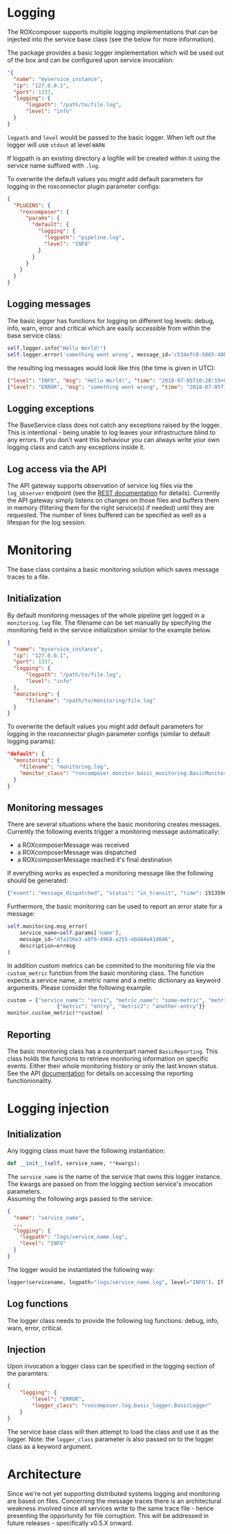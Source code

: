 # Logging

The ROXcomposer supports multiple logging implementations that can be injected into the service base class (see the below for more information).

The package provides a basic logger implementation which will be used out of the box and can be configured upon service invocation:

```json
'{
  "name": "myservice_instance",
  "ip": "127.0.0.1",
  "port": 1337,
  "logging": {
      "logpath": "/path/to/file.log",
      "level": "info"
  }
}
```

`logpath` and `level` would be passed to the basic logger. When left out the logger will use `stdout` at level `WARN`

If logpath is an existing directory a logfile will be created within it using the service name suffixed with `.log`.

To overwrite the default values you might add default parameters for logging in the roxconnector plugin parameter configs:

```json
{
  "PLUGINS": {
    "roxcomposer": {
      "params": {
        "default": {
          "logging": {
            "logpath": "pipeline.log",
            "level": "INFO"
          }
        }
      }
    }
  }
}
```

## Logging messages

The basic logger has functions for logging on different log levels: debug, info, warn, error and critical which are easily accessible from within the base service class:

```python
self.logger.info("Hello World!")
self.logger.error('something went wrong', message_id='c534efc0-5065-40ba-8ec8-1186e85a14ef', additional={'stuff': 42}) # we can log anything that is JSON serializable
```

the resulting log messages would look like this (the time is given in UTC):

```json
{"level": "INFO", "msg": "Hello World!", "time": "2018-07-05T10:28:19+0000", "service": "myservice"}
{"level": "ERROR", "msg": "something went wrong", "time": "2018-07-05T11:55:19+0000", "message_id": "c534efc0-5065-40ba-8ec8-1186e85a14ef", "additional": {"stuff": 42}, "service": "myservice"}
```

## Logging exceptions

The BaseService class does not catch any exceptions raised by the logger. This is intentional - being unable to log leaves your infrastructure blind to any errors. If you don't want this behaviour you can always write
your own logging class and catch any exceptions inside it.

## Log access via the API

The API gateway supports observation of service log files via the `log_observer` endpoint (see the [REST documentation](rest.md) for details). Currently the API gateway simply listens on changes on those
files and buffers them in memory (filtering them for the right service(s) if needed) until they are requested. The number of lines buffered can be specified as well as a lifespan for the log session.

# Monitoring

The base class contains a basic monitoring solution which saves message traces to a file.

## Initialization

By default monitoring messages of the whole pipeline get logged in a `monitoring.log` file. The filename can be set manually by specifying the monitoring field in the service initialization similar to the example below.

```json
{
  "name": "myservice_instance",
  "ip": "127.0.0.1",
  "port": 1337,
  "logging": {
      "logpath": "/path/to/file.log",
      "level": "info"
  },
  "monitoring": {
      "filename": "/path/to/monitoring/file.log"
  }
}
```

To overwrite the default values you might add default parameters for logging in the roxconnector plugin parameter configs (similar to default logging params):

```json
"default": {
  "monitoring": {
    "filename": "monitoring.log",
    "monitor_class": "roxcomposer.monitor.basic_monitoring.BasicMonitoring"
  }
}
```

## Monitoring messages

There are several situations where the basic monitoring creates messages. Currently the following events trigger a monitoring message automatically:

* a ROXcomposerMessage was received
* a ROXcomposerMessage was dispatched
* a ROXcomposerMessage reached it's final destination

If everything works as expected a monitoring message like the following should be generated:

```bash
{"event": "message_dispatched", "status": "in_transit", "time": 1513596460.0961697, "args": {"service_name": "service1", "message_id": "dfa156e3-a8f6-4968-a255-ebd44e41d846", "destination": "127.0.0.1:10000"}}
```

Furthermore, the basic monitoring can be used to report an error state for a message:

```python
self.monitoring.msg_error(
    service_name=self.params['name'],
    message_id="dfa156e3-a8f6-4968-a255-ebd44e41d846",
    description=errmsg
)
```

In addition custom metrics can be commited to the monitoring file via the `custom_metric` function from the basic monitoring class.
The function expects a service name, a metric name and a metric dictionary as keyword arguments.
Please consider the following example.

```python
custom = {"service_name": "serv1", "metric_name": "some-metric", "metric_dictionary":
                {"metric": "entry", "metric2": "another-entry"}}
monitor.custom_metric(**custom)
```

## Reporting

The basic monitoring class has a counterpart named `BasicReporting`. This class holds the functions to retrieve monitoring information on specific events. Either their whole monitoring history or only the last
known status. See the API [documentation](rest.md) for details on accessing the reporting functionionality.

# Logging injection

## Initialization

Any logging class must have the following instantiation:

```python
def __init__(self, service_name, **kwargs):
```

The `service_name` is the name of the service that owns this logger instance. The kwargs are passed on from the logging section service's invocation parameters.  
Assuming the following args passed to the service:

```json
{
  "name": "service_name",
  ...
  "logging": {
    "logpath": "logs/service_name.log",
    "level": "INFO"
  }
}
```

The logger would be instantiated the following way:

```python
logger(servicename, logpath="logs/service_name.log", level="INFO"). If `log_path` points to a directory then a logfile is created within it using the service name suffixed with `.log`.
```

## Log functions

The logger class needs to provide the following log functions: debug, info, warn, error, critical.

## Injection

Upon invocation a logger class can be specified in the logging section of the paramters:

```json
{
    "logging": {
        "level": "ERROR",
        "logger_class": "roxcomposer.log.basic_logger.BasicLogger"
    }
}
```

The service base class will then attempt to load the class and use it as the logger. Note: the `logger_class` parameter is also passed on to the logger class as a keyword argument.

# Architecture

Since we're not yet supporting distributed systems logging and monitoring are based on files. Concerning the message traces there is an architectural weakness involved since all services write to the
same trace file - hence presenting the opportunity for file corruption. This will be addressed in future releases - specifically v0.5.X onward.

